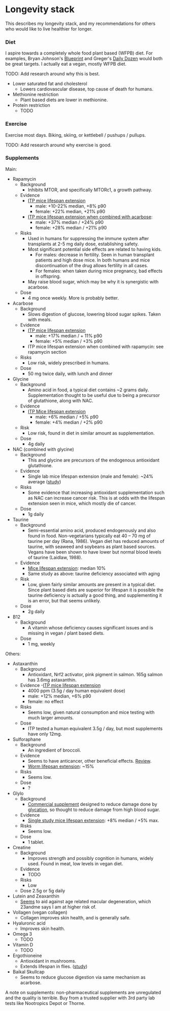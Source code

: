 # Longevity stack

This describes my longevity stack, and my recommendations for others who would like to live healthier for longer.

### Diet

I aspire towards a completely whole food plant based (WFPB) diet. For examples, Bryan Johnson's [Blueprint](https://protocol.bryanjohnson.com/#step-1-meal-prep) and Greger's [Daily Dozen](https://nutritionfacts.org/daily-dozen/) would both be great targets. I actually eat a vegan, mostly WFPB diet.

TODO: Add research around why this is best.

- Lower saturated fat and cholesterol
  - Lowers cardiovascular disease, top cause of death for humans.
- Methionine restriction
  - Plant based diets are lower in methionine.
- Protein restriction
  - TODO

### Exercise

Exercise most days. Biking, skiing, or kettlebell / pushups / pullups.

TODO: Add research around why exercise is good.

### Supplements

Main:
- Rapamycin
  - Background
    - Inhibits MTOR, and specifically MTORc1, a growth pathway.
  - Evidence
    - [ITP mice lifespan extension](https://phenome.jax.org/itp/surv/Rapa/C2009)
      - male: +10-22% median, +8% p90
      - female: +22% median, +21% p90
    - [ITP mice lifespan extension when combined with acarbose](https://phenome.jax.org/itp/surv/RaAc/C2017):
      - male: +37% median / +24% p90
      - female: +28% median / +21% p90
  - Risks
    - Used in humans for suppressing the immune system after transplants at 2-5 mg daily dose, establishing safety.
    - Most significant potential side effects are related to having kids.
      - For males: decrease in fertility. Seen in human transplant patients and high dose mice. In both humans and mice discontinuation of the drug allows fertility in all cases.
      - For females: when taken during mice pregnancy, bad effects in offspring.
    - May raise blood sugar, which may be why it is synergistic with acarbose.
  - Dose
    - 4 mg once weekly. More is probably better.
- Acarbose
  - Background
    - Slows digestion of glucose, lowering blood sugar spikes. Taken with meals.
  - Evidence
    - [ITP mice lifespan extension](https://phenome.jax.org/itp/surv/ACA/C2013)
      - male: +17% median / + 11% p90
      - female: +5% median / +3% p90
    - ITP mice lifespan extension when combined with rapamycin: see rapamycin section
  - Risks
    - Low risk, widely prescribed in humans.
  - Dose
    - 50 mg twice daily, with lunch and dinner
- Glycine
  - Background
    - Amino acid in food, a typical diet contains ~2 grams daily. Supplementation thought to be useful due to being a precursor of glutathione, along with NAC.
  - Evidence
    - [ITP Mice lifespan extension](https://phenome.jax.org/itp/surv/Gly/C2014)
      - male: +6% median / +5% p90
      - female: +4% median / +2% p90
  - Risk
    - Low risk, found in diet in similar amount as supplementation.
  - Dose
    - 4g daily
- NAC (combined with glycine)
  - Background
    - This and glycine are precursors of the endogenous antioxidant glutathione.
  - Evidence
    - Single lab mice lifespan extension (male and female): ~24% average ([study](https://www.ncbi.nlm.nih.gov/pmc/articles/PMC8912885/))
  - Risks
    - Some evidence that increasing antioxidant supplementation such as NAC can increase cancer risk. This is at odds with the lifespan extension seen in mice, which mostly die of cancer.
  - Dose
    - 1g daily
- Taurine
  - Background
    - Semi-essential amino acid, produced endogenously and also found in food. Non-vegetarians typically eat 40 – 70 mg of taurine per day (Rana, 1986). Vegan diet has reduced amounts of taurine, with seaweed and soybeans as plant based sources. Vegans have been shown to have lower but normal blood levels of taurine (Laidlaw, 1988).
  - Evidence
    - [Mice lifespan extension](https://www.science.org/doi/10.1126/science.abn9257): median 10%
    - Same study as above: taurine deficiency associated with aging
  - Risk
    - Low, given fairly similar amounts are present in a typical diet. Since plant based diets are superior for lifespan it is possible the taurine deficiency is actually a good thing, and supplementing it is an error, but that seems unlikely.
  - Dose
    - 2g daily
- B12
  - Background
    - A vitamin whose deficiency causes significant issues and is missing in vegan / plant based diets.
  - Dose
    - 1 mg, weekly

Others:
- Astaxanthin
  - Background
    - Antioxidant, Nrf2 activator, pink pigment in salmon. 165g salmon has 3.6mg astaxanthin. 
  - Evidence
    -[ITP mice lifespan extension](https://link.springer.com/article/10.1007/s11357-023-01011-0)
      - 4000 ppm (3.5g / day human equivalent dose)
      - male: +12% median, +6% p90
      - female: no effect
  - Risks
    - Seems low, given natural consumption and mice testing with much larger amounts.
  - Dose
    - ITP tested a human equivalent 3.5g / day, but most supplements have only 12mg.
- Sulforaphane
  - Background
    - An ingredient of broccoli.
  - Evidence
    - Seems to have anticancer, other beneficial effects. [Review](https://www.ncbi.nlm.nih.gov/pmc/articles/PMC5225737/).
    - [Worm lifepsan extension]((https://www.ncbi.nlm.nih.gov/pmc/articles/PMC7880325/)): ~15%
  - Risks
    - Seems low.
  - Dose
    - ?
- Glylo
  - Background
    - [Commercial supplement](https://juvifyhealth.com/pages/glylo) designed to reduce damage done by [glycation](https://en.wikipedia.org/wiki/Glycation), so thought to reduce damage from high blood sugar.
  - Evidence 
    - [Single study mice lifespan extension]((https://www.biorxiv.org/content/10.1101/2022.08.10.503411v1.full)): +8% median / +5% max.
  - Risks
    - Seems low.
  - Dose
    - 1 tablet.
- Creatine
  - Background
    - Improves strength and possibly cognition in humans, widely used. Found in meat, low levels in vegan diet.
  - Evidence
    - TODO
  - Risks
    - Low
  - Dose
    2.5g or 5g daily
- Lutein and Zeaxanthin
  - [Seems](https://www.medicalnewstoday.com/articles/how-much-lutein-per-day-for-macular-degeneration#lutein-and-macular-degeneration) to aid against age related macular degeneration, which 23andme says I am at higher risk of.
- Vollagen (vegan collagen)
  - Collagen improves skin health, and is generally safe.
- Hyaluronic acid
  - Improves skin health.
- Omega 3
  - TODO
- Vitamin D
  - TODO
- Ergothioneine
  - Antioxidant in mushrooms.
  - Extends lifespan in flies. ([study](https://pubmed.ncbi.nlm.nih.gov/34877949/))
- Baikal Skullcap
  - Seems to reduce glucose digestion via same mechanism as acarbose.

A note on supplements: non-pharmaceutical supplements are unregulated and the quality is terrible. Buy from a trusted supplier with 3rd party lab tests like Nootropics Depot or Thorne.